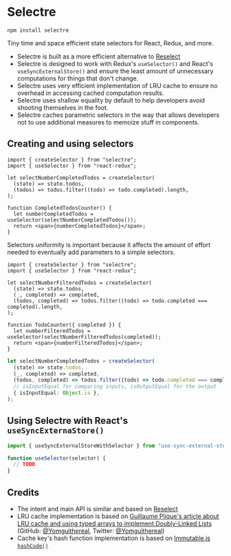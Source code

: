 # Selectre

    npm install selectre

Tiny time and space efficient state selectors for React, Redux, and more.

- Selectre is built as a more efficient alternative to
  [Reselect](https://github.com/reduxjs/reselect)
- Selectre is designed to work with Redux's `useSelector()` and React's `useSyncExternalStore()` and
  ensure the least amount of unnecessary computations for things that don't change.
- Selectre uses very efficient implementation of LRU cache to ensure no overhead in accessing cached
  computation results.
- Selectre uses shallow equality by default to help developers avoid shooting themselves in the
  foot.
- Selectre caches parametric selectors in the way that allows developers not to use additional
  measures to memoize stuff in components.

## Creating and using selectors

```tsx
import { createSelector } from "selectre";
import { useSelector } from "react-redux";

let selectNumberCompletedTodos = createSelector(
  (state) => state.todos,
  (todos) => todos.filter((todo) => todo.completed).length,
);

function CompletedTodosCounter() {
  let numberCompletedTodos = useSelector(selectNumberCompletedTodos());
  return <span>{numberCompletedTodos}</span>;
}
```

Selectors uniformity is important because it affects the amount of effort needed to eventually add
parameters to a simple selectors.

```tsx
import { createSelector } from "selectre";
import { useSelector } from "react-redux";

let selectNumberFilteredTodos = createSelector(
  (state) => state.todos,
  (_, completed) => completed,
  (todos, completed) => todos.filter((todo) => todo.completed === completed).length,
);

function TodoCounter({ completed }) {
  let numberFilteredTodos = useSelector(selectNumberFilteredTodos(completed));
  return <span>{numberFilteredTodos}</span>;
}
```

```typescript
let selectNumberCompletedTodos = createSelector(
  (state) => state.todos,
  (_, completed) => completed,
  (todos, completed) => todos.filter((todo) => todo.completed === completed).length,
  // isInputEqual for comparing inputs, isOutputEqual for the output
  { isInputEqual: Object.is },
);
```

## Using Selectre with React's `useSyncExternaStore()`

```javascript
import { useSyncExternalStoreWithSelector } from "use-sync-external-store/with-selector";

function useSelector(selector) {
  // TODO
}
```

## Credits

- The intent and main API is similar and based on [Reselect](https://github.com/reduxjs/reselect)
- LRU cache implementation is based on
  [Guillaume Plique's article about LRU cache and using typed arrays to implement Doubly-Linked Lists](https://yomguithereal.github.io/posts/lru-cache)
  (GitHub: [@Yomguithereal](https://github.com/Yomguithereal), Twitter:
  [@Yomguithereal](https://twitter.com/Yomguithereal))
- Cache key's hash function implementation is based on
  [Immutable.js `hashCode()`](https://github.com/immutable-js/immutable-js/blob/4d0e9819e509861d0f16a64a4fc0bfdc892563f9/src/Hash.js)
